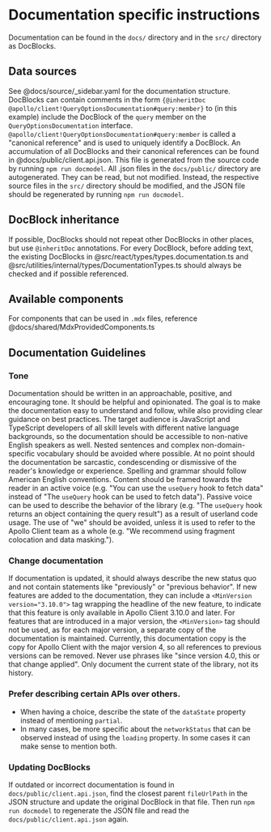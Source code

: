 # Documentation specific instructions
Documentation can be found in the `docs/` directory and in the `src/` directory as DocBlocks.

## Data sources
See @docs/source/_sidebar.yaml for the documentation structure.
DocBlocks can contain comments in the form `{@inheritDoc @apollo/client!QueryOptionsDocumentation#query:member}` to (in this example) include the DocBlock of the `query` member on the `QueryOptionsDocumentation` interface. `@apollo/client!QueryOptionsDocumentation#query:member` is called a "canonical reference" and is used to uniquely identify a DocBlock.
An accumulation of all DocBlocks and their canonical references can be found in @docs/public/client.api.json. This file is generated from the source code by running `npm run docmodel`.
All .json files in the `docs/public/` directory are autogenerated. They can be read, but not modified. Instead, the respective source files in the `src/` directory should be modified, and the JSON file should be regenerated by running `npm run docmodel`.

## DocBlock inheritance

 If possible, DocBlocks should not repeat other DocBlocks in other places, but use `@inheritDoc` annotations. For every DocBlock, before adding text, the existing DocBlocks in @src/react/types/types.documentation.ts and @src/utilities/internal/types/DocumentationTypes.ts should always be checked and if possible referenced.


## Available components
For components that can be used in `.mdx` files, reference @docs/shared/MdxProvidedComponents.ts

## Documentation Guidelines

### Tone

Documentation should be written in an approachable, positive, and encouraging tone. It should be helpful and opinionated. The goal is to make the documentation easy to understand and follow, while also providing clear guidance on best practices.
The target audience is JavaScript and TypeScript developers of all skill levels with different native language backgrounds, so the documentation should be accessible to non-native English speakers as well. Nested sentences and complex non-domain-specific vocabulary should be avoided where possible.
At no point should the documentation be sarcastic, condescending or dismissive of the reader's knowledge or experience.
Spelling and grammar should follow American English conventions.
Content should be framed towards the reader in an active voice (e.g. "You can use the `useQuery` hook to fetch data" instead of "The `useQuery` hook can be used to fetch data"). Passive voice can be used to describe the behavior of the library (e.g. "The `useQuery` hook returns an object containing the query result") as a result of userland code usage.
The use of "we" should be avoided, unless it is used to refer to the Apollo Client team as a whole (e.g. "We recommend using fragment colocation and data masking.").

### Change documentation
If documentation is updated, it should always describe the new status quo and not contain statements like "previously" or "previous behavior".
If new features are added to the documentation, they can include a `<MinVersion version="3.10.0">` tag wrapping the headline of the new feature, to indicate that this feature is only available in Apollo Client 3.10.0 and later.
For features that are introduced in a major version, the `<MinVersion>` tag should not be used, as for each major version, a separate copy of the documentation is maintained.
Currently, this documentation copy is the copy for Apollo Client with the major version 4, so all references to previous versions can be removed.
Never use phrases like "since version 4.0, this or that change applied". Only document the current state of the library, not its history.

### Prefer describing certain APIs over others.

* When having a choice, describe the state of the `dataState` property instead of mentioning `partial`.
* In many cases, be more specific about the `networkStatus` that can be observed instead of using the `loading` property. In some cases it can make sense to mention both.

### Updating DocBlocks
If outdated or incorrect documentation is found in `docs/public/client.api.json`, find the closest parent `fileUrlPath` in the JSON structure and update the original DocBlock in that file. Then run `npm run docmodel` to regenerate the JSON file and read the `docs/public/client.api.json` again.

